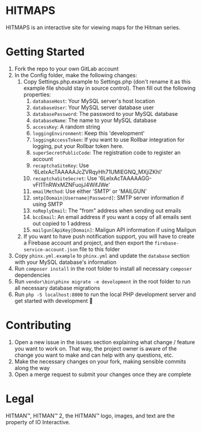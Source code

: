 # HITMAPS
HITMAPS is an interactive site for viewing maps for the Hitman series.

# Getting Started
1. Fork the repo to your own GitLab account
2. In the Config folder, make the following changes:
    1. Copy Settings.php.example to Settings.php (don't rename it as this example file should stay in source control). Then fill out the following properties:
        1. `databaseHost`: Your MySQL server's host location
        2. `databaseUser`: Your MySQL server database user
        3. `databasePassword`: The password to your MySQL database
        4. `databaseName`: The name to your MySQL database
        5. `accessKey`: A random string
        6. `loggingEnvironment`: Keep this 'development'
        7. `loggingAccessToken`: If you want to use Rollbar integration for logging,
        put your Rollbar token here.
        8. `superSecretPublicCode`: The registration code to register an account
        9. `recaptchaSiteKey`: Use '6LeIxAcTAAAAAJcZVRqyHh71UMIEGNQ_MXjiZKhI'
        10. `recaptchaSiteSecret`: Use '6LeIxAcTAAAAAGG-vFI1TnRWxMZNFuojJ4WifJWe'
        11. `emailMethod`: Use either 'SMTP' or 'MAILGUN'
        12. `smtp[Domain|Username|Password]`: SMTP server information if using SMTP
        13. `noReplyEmail`: The "from" address when sending out emails
        14. `bccEmail`: An email address if you want a copy of all emails sent out copied to 1 address
        15. `mailgun[ApiKey|Domain]`: Mailgun API information if using Mailgun
    2. If you want to have push notification support, you will have to create a
     Firebase account and project, and then export the `firebase-service-account.json` file to this folder
3. Copy `phinx.yml.example` to `phinx.yml` and update the `database` section with your MySQL database's information
4. Run `composer install` in the root folder to install all necessary `composer` dependencies
5. Run `vendor\bin\phinx migrate -e development` in the root folder to run all necessary database migrations
6. Run `php -S localhost:8000` to run the local PHP development server and get started with development 🙂

# Contributing
1. Open a new issue in the issues section explaining what change / feature you want to work on. That way, the project owner is aware of the change you want to make and can help with any questions, etc.
2. Make the necessary changes on your fork, making sensible commits along the way
3. Open a merge request to submit your changes once they are complete

# Legal
HITMAN™, HITMAN™ 2, the HITMAN™ logo, images, and text are the property of IO Interactive.
